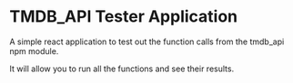 # TMDB_API Tester Application

A simple react application to test out the function calls from the tmdb_api npm module.  

It will allow you to run all the functions and see their results.